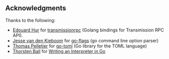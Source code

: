 ## Acknowledgments

Thanks to the following:

* [Edouard Hur](https://github.com/hekmon) for [transmissionrpc](https://github.com/hekmon/transmissionrpc) (Golang bindings for Transmission RPC API).
* [Jesse van den Kieboom](https://github.com/jessevdk/go-flags) for [go-flags](https://github.com/jessevdk/go-flags) (go command line option parser)
* [Thomas Pelletier](https://github.com/pelletier) for [go-toml](https://github.com/pelletier/go-toml) (Go library for the TOML language)
* [Thorsten Ball](https://github.com/mrnugget) for [Writing an Interpreter in Go](https://interpreterbook.com/)
